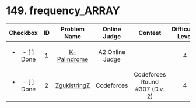 # 149. frequency_ARRAY


| Checkbox | ID | Problem Name|Online Judge|Contest|Difficulty Level|
|:---:|:---:|:---:|:---:|:---:|:---:|
|<ul><li>- [ ] Done</li></ul>|1|[K-Palindrome](p?ID=276)|A2 Online Judge||4|
|<ul><li>- [ ] Done</li></ul>|2|[ZgukistringZ](http://codeforces.com/problemset/problem/551/B)|Codeforces|Codeforces Round #307 (Div. 2)|4|
